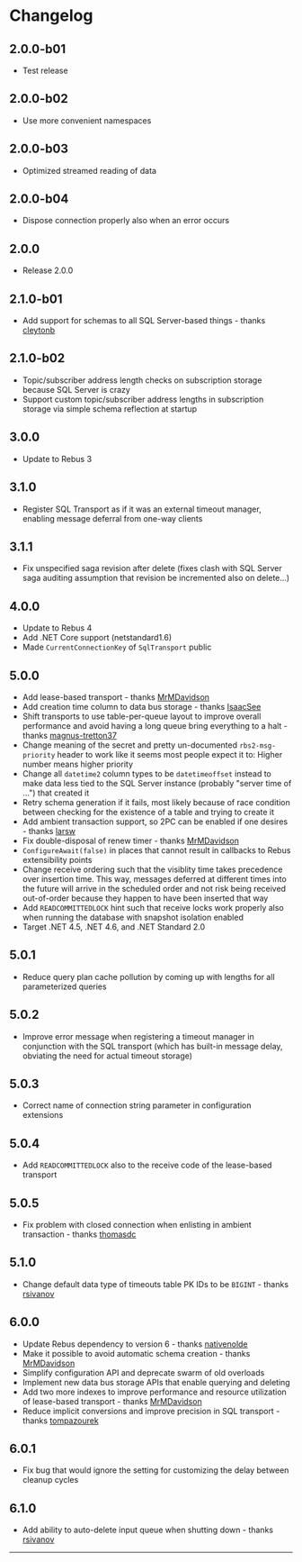 # Changelog

## 2.0.0-b01
* Test release

## 2.0.0-b02
* Use more convenient namespaces

## 2.0.0-b03
* Optimized streamed reading of data

## 2.0.0-b04
* Dispose connection properly also when an error occurs

## 2.0.0
* Release 2.0.0

## 2.1.0-b01
* Add support for schemas to all SQL Server-based things - thanks [cleytonb]

## 2.1.0-b02
* Topic/subscriber address length checks on subscription storage because SQL Server is crazy
* Support custom topic/subscriber address lengths in subscription storage via simple schema reflection at startup

## 3.0.0
* Update to Rebus 3

## 3.1.0
* Register SQL Transport as if it was an external timeout manager, enabling message deferral from one-way clients

## 3.1.1
* Fix unspecified saga revision after delete (fixes clash with SQL Server saga auditing assumption that revision be incremented also on delete...)

## 4.0.0
* Update to Rebus 4
* Add .NET Core support (netstandard1.6)
* Made `CurrentConnectionKey` of `SqlTransport` public

## 5.0.0
* Add lease-based transport - thanks [MrMDavidson]
* Add creation time column to data bus storage - thanks [IsaacSee]
* Shift transports to use table-per-queue layout to improve overall performance and avoid having a long queue bring everything to a halt - thanks [magnus-tretton37]
* Change meaning of the secret and pretty un-documented `rbs2-msg-priority` header to work like it seems most people expect it to: Higher number means higher priority
* Change all `datetime2` column types to be `datetimeoffset` instead to make data less tied to the SQL Server instance (probably "server time of ...") that created it
* Retry schema generation if it fails, most likely because of race condition between checking for the existence of a table and trying to create it
* Add ambient transaction support, so 2PC can be enabled if one desires - thanks [larsw]
* Fix double-disposal of renew timer - thanks [MrMDavidson]
* `ConfigureAwait(false)` in places that cannot result in callbacks to Rebus extensibility points
* Change receive ordering such that the visiblity time takes precedence over insertion time. This way, messages deferred at different times into the future will arrive in the scheduled order and not risk being received out-of-order because they happen to have been inserted that way
* Add `READCOMMITTEDLOCK` hint such that receive locks work properly also when running the database with snapshot isolation enabled
* Target .NET 4.5, .NET 4.6, and .NET Standard 2.0

## 5.0.1
* Reduce query plan cache pollution by coming up with lengths for all parameterized queries

## 5.0.2
* Improve error message when registering a timeout manager in conjunction with the SQL transport (which has built-in message delay, obviating the need for actual timeout storage)

## 5.0.3
* Correct name of connection string parameter in configuration extensions

## 5.0.4
* Add `READCOMMITTEDLOCK` also to the receive code of the lease-based transport

## 5.0.5
* Fix problem with closed connection when enlisting in ambient transaction - thanks [thomasdc]

## 5.1.0
* Change default data type of timeouts table PK IDs to be `BIGINT` - thanks [rsivanov]

## 6.0.0
* Update Rebus dependency to version 6 - thanks [nativenolde]
* Make it possible to avoid automatic schema creation - thanks [MrMDavidson]
* Simplify configuration API and deprecate swarm of old overloads
* Implement new data bus storage APIs that enable querying and deleting
* Add two more indexes to improve performance and resource utilization of lease-based transport - thanks [MrMDavidson]
* Reduce implicit conversions and improve precision in SQL transport - thanks [tompazourek]

## 6.0.1
* Fix bug that would ignore the setting for customizing the delay between cleanup cycles

## 6.1.0
* Add ability to auto-delete input queue when shutting down - thanks [rsivanov]

----

[cleytonb]: https://github.com/cleytonb
[IsaacSee]: https://github.com/IsaacSee
[larsw]: https://github.com/larsw
[magnus-tretton37]: https://github.com/magnus-tretton37
[MrMDavidson]: https://github.com/MrMDavidson
[nativenolde]: https://github.com/nativenolde
[rsivanov]: https://github.com/rsivanov
[thomasdc]: https://github.com/thomasdc
[tompazourek]: https://github.com/tompazourek